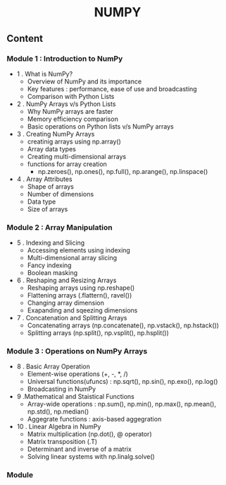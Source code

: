 # <div align = "center">NUMPY</div>
## Content
### Module 1 : Introduction to NumPy
- 1 . What is NumPy?
     - Overview of NumPy and its importance
     - Key features : performance, ease of use and broadcasting
     - Comparison with Python Lists
- 2 . NumPy Arrays v/s Python Lists
     - Why NumPy arrays are faster
     - Memory efficiency comparison
     - Basic operations on Python lists v/s NumPy arrays
- 3 . Creating NumPy Arrays
     - creatinig arrays using np.array()
     - Array data types
     - Creating multi-dimensional arrays
     - functions for array creation
       - np.zeroes(), np.ones(), np.full(), np.arange(), np.linspace()
- 4 . Array Attributes
     - Shape of arrays
     - Number of dimensions
     - Data type
     - Size of arrays
### Module 2 : Array Manipulation
- 5 . Indexing and Slicing
  - Accessing elements using indexing
  - Multi-dimensional array slicing
  - Fancy indexing
  - Boolean masking
- 6 . Reshaping and Resizing Arrays
  - Reshaping arrays using np.reshape()
  - Flattening arrays (.flattern(), ravel())
  - Changing array dimension
  - Exapanding and sqeezing dimensions
- 7 . Concatenation and Splitting Arrays
  - Concatenating arrays (np.concatenate(), np.vstack(), np.hstack())
  - Splitting arrays (np.split(), np.vsplit(), np.hsplit())
### Module 3 : Operations on NumPy Arrays
- 8 . Basic Array Operation
  - Element-wise operations (+, -, *, /)
  - Universal functions(ufuncs) : np.sqrt(), np.sin(), np.exo(), np.log()
  - Broadcasting in NumPy
- 9 .Mathematical and Staistical Functions
  - Array-wide operations : np.sum(), np.min(), np.max(), np.mean(), np.std(), np.median()
  - Aggegrate functions : axis-based aggegration
- 10 . Linear Algebra in NumPy
  - Matrix multiplication (np.dot(), @ operator)
  - Matrix transposition (.T)
  - Determinant and inverse of a matrix
  - Solving linear systems with np.linalg.solve()
### Module
